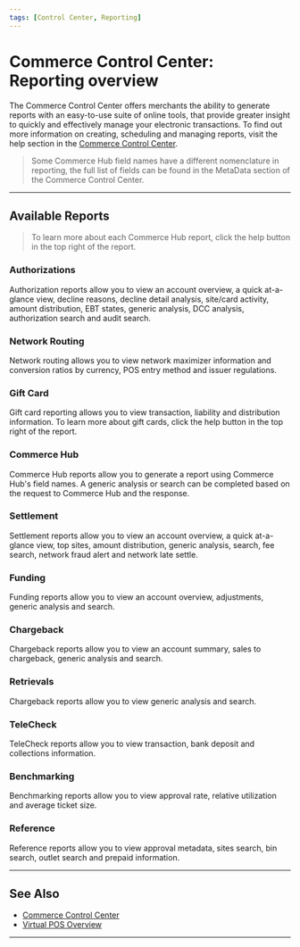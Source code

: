 ```yaml
---
tags: [Control Center, Reporting]
---
```


# Commerce Control Center: Reporting overview

The Commerce Control Center offers merchants the ability to generate reports with an easy-to-use suite of online tools, that provide greater insight to quickly and effectively manage your electronic transactions. To find out more information on creating, scheduling and managing reports, visit the help section in the [Commerce Control Center](https://www.commercecontrol.com).

<!-- theme: warning -->
> Some Commerce Hub field names have a different nomenclature in reporting, the full list of fields can be found in the MetaData section of the Commerce Control Center.

---

## Available Reports

<!-- theme: info -->
> To learn more about each Commerce Hub report, click the help button in the top right of the report.

### Authorizations

Authorization reports allow you to view an account overview, a quick at-a-glance view, decline reasons, decline detail analysis, site/card activity, amount distribution, EBT states, generic analysis, DCC analysis, authorization search and audit search.

### Network Routing

Network routing allows you to view network maximizer information and conversion ratios by currency, POS entry method and issuer regulations.

### Gift Card

Gift card reporting allows you to view transaction, liability and distribution information. To learn more about gift cards, click the help button in the top right of the report.

### Commerce Hub

Commerce Hub reports allow you to generate a report using Commerce Hub's field names. A generic analysis or search can be completed based on the request to Commerce Hub and the response.

### Settlement

Settlement reports allow you to view an account overview, a quick at-a-glance view, top sites, amount distribution, generic analysis, search, fee search, network fraud alert and network late settle.

### Funding

Funding reports allow you to view an account overview, adjustments, generic analysis and search.

### Chargeback

Chargeback reports allow you to view an account summary, sales to chargeback, generic analysis and search.

### Retrievals

Chargeback reports allow you to view generic analysis and search.

### TeleCheck

TeleCheck reports allow you to view transaction, bank deposit and collections information.

### Benchmarking

Benchmarking reports allow you to view approval rate, relative utilization and average ticket size.

### Reference

Reference reports allow you to view approval metadata, sites search, bin search, outlet search and prepaid information.

---

## See Also

- [Commerce Control Center](?path=docs/Resources/Guides/Enterprise-Portal/Enterprise-Portal.md)
- [Virtual POS Overview](?path=docs/Resources/Guides/Enterprise-Portal/Virtual-Terminal.md)

---
